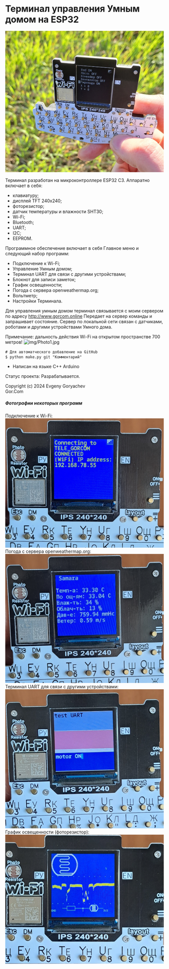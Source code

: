 # Терминал управления Умным домом на ESP32

![img/TFT_Terminal.jpg](img/TFT_Terminal.jpg)

Терминал разработан на микроконтроллере ESP32 C3.
Аппаратно включает в себя:
- клавиатуру;
- дисплей TFT 240x240;
- фоторезистор;
- датчик температуры и влажности SHT30;
- Wi-Fi;
- Bluetooth;
- UART;
- I2C;
- EEPROM.

Программное обеспечение включает в себя Главное меню и следующий набор программ:
- Подключение к Wi-Fi;
- Управление Умным домом;
- Терминал UART для связи с другими устройствами;
- Блокнот для записи заметок;
- График освещенности;
- Погода с сервера openweathermap.org;
- Вольтметр;
- Настройки Терминала.


Для управления умным домом терминал связывается с моим сервером по адресу http://www.gorcom.online 
Передает на сервер команды и запрашивает состояние. Сервер по локальной сети связан с датчиками, роботами и другими устройствами Умного дома.

Примечание: дальность действия Wi-Fi на открытом пространстве 700 метров!
![img/Photo1.jpg](img/Photo1.jpg)

```
# Для автоматческого добавление на GitHub
$ python make.py git "Комментарий"
```

- Написан на языке C++ Arduino

Статус проекта: Разрабатывается.


Copyright (c) 2024 Evgeny Goryachev  
Gor.Com 

##### Фотографии некоторых программ
Подключение к Wi-Fi:
![img/Photo2.jpg](img/Photo2.jpg)
Погода с сервера openweathermap.org:
![img/Photo3.jpg](img/Photo3.jpg)
Терминал UART для связи с другими устройствами:
![img/Photo4.jpg](img/Photo4.jpg)
График освещенности (фоторезистор):
![img/Photo5.jpg](img/Photo5.jpg)